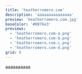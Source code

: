 ```yaml
---
title: 'heatherromero.com'
description: 'aaaaaaaaaaaaaaa'
preview: 'heatherromero.com.jpg'
baseColor: '#0076e3'
previews:
  - 'heatherromero.com-a.png'
  - 'heatherromero.com-b.png'
  - 'heatherromero.com-c.png'
  - 'heatherromero.com-d.png'
grid: 6
---
```


aaaaaaaaaa
